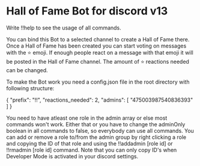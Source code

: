 # Hall of Fame Bot for discord v13

Write !!help to see the usage of all commands.

You can bind this Bot to a selected channel to create a Hall of Fame there.
Once a Hall of Fame has been created you can start voting on messages with the ⭐ emoji.
If enough people react on a message with that emoji it will be posted in the Hall of Fame channel.
The amount of ⭐ reactions needed can be changed.

To make the Bot work you need a config.json file in the root directory with following structure:

{
    "prefix": "!!",
    "reactions_needed": 2,
    "admins": [
        "475003987540836393"
    ]
}

You need to have atleast one role in the admin array or else most commands won't work.
Either that or you have to change the adminOnly boolean in all commands to false, so everybody can use all commands.
You can add or remove a role to/from the admin group by right clicking a role and copying the ID of that role and using the !!addadmin [role id] or !!rmadmin [role id] command. Note that you can only copy ID's when Developer Mode is activated in your discord settings.
